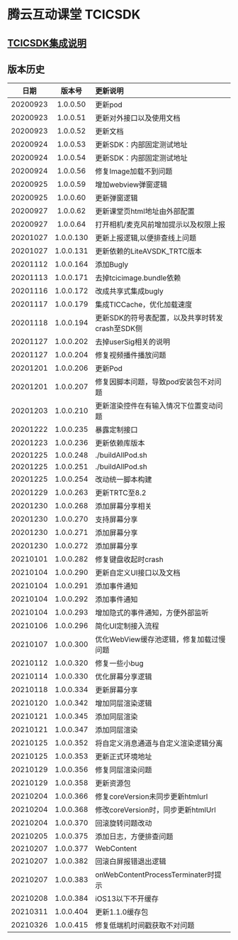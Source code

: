 # 腾云互动课堂 TCICSDK 

## [TCICSDK集成说明](TCICSDK使用说明.md)

## 版本历史

| 日期 | 版本号 |  更新说明 |
|:---------:|:--------:|:-------- |
| 20200923 | 1.0.0.50 | 更新pod |
| 20200923 | 1.0.0.51 | 更新对外接口以及使用文档 |
| 20200923 | 1.0.0.52 | 更新文档 |
| 20200924 | 1.0.0.53 | 更新SDK：内部固定测试地址 |
| 20200924 | 1.0.0.54 | 更新SDK：内部固定测试地址 |
| 20200924 | 1.0.0.56 | 修复Image加载不到问题 |
| 20200925 | 1.0.0.59 | 增加webview弹窗逻辑 |
| 20200925 | 1.0.0.60 | 更新弹窗逻辑 |
| 20200927 | 1.0.0.62 | 更新课堂页html地址由外部配置 |
| 20200927 | 1.0.0.64 | 打开相机/麦克风前增加提示以及权限上报 |
| 20201027 | 1.0.0.130 | 更新上报逻辑,以便排查线上问题 |
| 20201027 | 1.0.0.131 | 更新依赖的LiteAVSDK_TRTC版本 |
| 20201112 | 1.0.0.164 | 添加Bugly |
| 20201113 | 1.0.0.171 | 去掉tcicimage.bundle依赖 |
| 20201116 | 1.0.0.172 | 改成共享式集成bugly |
| 20201117 | 1.0.0.179 | 集成TICCache，优化加载速度 |
| 20201118 | 1.0.0.194 | 更新SDK的符号表配置，以及共享时转发crash至SDK侧 |
| 20201127 | 1.0.0.202 | 去掉userSig相关的说明 |
| 20201127 | 1.0.0.204 | 修复视频播件播放问题 |
| 20201201 | 1.0.0.206 | 更新Pod |
| 20201201 | 1.0.0.207 | 修复因脚本问题，导致pod安装包不对问题 |
| 20201203 | 1.0.0.210 | 更新渲染控件在有输入情况下位置变动问题 |
| 20201222 | 1.0.0.235 | 暴露定制接口 |
| 20201223 | 1.0.0.236 | 更新依赖库版本 |
| 20201225 | 1.0.0.248 | ./buildAllPod.sh |
| 20201225 | 1.0.0.251 | ./buildAllPod.sh |
| 20201225 | 1.0.0.254 | 改动统一脚本构建 |
| 20201229 | 1.0.0.263 | 更新TRTC至8.2 |
| 20201230 | 1.0.0.268 | 添加屏幕分享相关 |
| 20201230 | 1.0.0.270 | 支持屏幕分享 |
| 20201230 | 1.0.0.271 | 添加屏幕分享 |
| 20201230 | 1.0.0.272 | 添加屏幕分享 |
| 20210101 | 1.0.0.282 | 修复键盘收起时crash |
| 20210104 | 1.0.0.290 | 更新自定义UI接口以及文档 |
| 20210104 | 1.0.0.291 | 添加事件通知 |
| 20210104 | 1.0.0.292 | 添加事件通知 |
| 20210104 | 1.0.0.293 | 增加隐式的事件通知，方便外部监听 |
| 20210106 | 1.0.0.296 | 简化UI定制接入流程 |
| 20210107 | 1.0.0.300 | 优化WebView缓存池逻辑，修复加载过慢问题 |
| 20210112 | 1.0.0.320 | 修复一些小bug |
| 20210114 | 1.0.0.330 | 优化屏幕分享逻辑 |
| 20210118 | 1.0.0.334 | 更新屏幕分享 |
| 20210120 | 1.0.0.342 | 增加同层渲染逻辑 |
| 20210121 | 1.0.0.345 | 添加同层渲染 |
| 20210121 | 1.0.0.347 | 添加同层渲染 |
| 20210125 | 1.0.0.352 | 将自定义消息通道与自定义渲染逻辑分离 |
| 20210125 | 1.0.0.353 | 更新正式环境地址 |
| 20210129 | 1.0.0.356 | 修复同层渲染问题 |
| 20210129 | 1.0.0.358 | 更新资源包 |
| 20210204 | 1.0.0.366 | 修复coreVersion未同步更新htmlurl |
| 20210204 | 1.0.0.368 | 修改coreVersion时，同步更新htmlUrl |
| 20210204 | 1.0.0.370 | 回滚旋转问题改动 |
| 20210205 | 1.0.0.375 | 添加日志，方便排查问题 |
| 20210207 | 1.0.0.377 | WebContent |
| 20210207 | 1.0.0.382 | 回滚白屏报错退出逻辑 |
| 20210207 | 1.0.0.383 | onWebContentProcessTerminater时提示 |
| 20210208 | 1.0.0.384 | iOS13以下不开缓存 |
| 20210311 | 1.0.0.404 | 更新1.1.0缓存包 |
| 20210326 | 1.0.0.415 | 修复低端机时间戳获取不对问题 |

